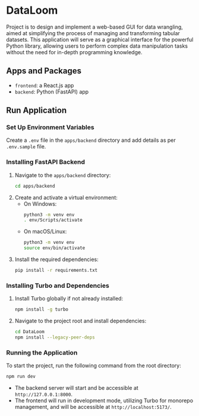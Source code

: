 # DataLoom

Project is to design and implement a web-based GUI for data wrangling, aimed at simplifying the process of managing and transforming tabular datasets. This application will serve as a graphical interface for the powerful Python library, allowing users to perform complex data manipulation tasks without the need for in-depth programming knowledge.

## Apps and Packages

- `frontend`: a React.js app
- `backend`:  Python (FastAPI) app

## Run Application

### Set Up Environment Variables

Create a `.env` file in the `apps/backend` directory and add details as per `.env.sample` file.

### Installing FastAPI Backend

1. Navigate to the `apps/backend` directory:
   ```sh
   cd apps/backend
   ```
2. Create and activate a virtual environment:
   - On Windows:
     ```sh
     python3 -m venv env
     . env/Scripts/activate
     ```
   - On macOS/Linux:
     ```sh
     python3 -m venv env
     source env/bin/activate
     ```
3. Install the required dependencies:
   ```sh
   pip install -r requirements.txt
   ```

### Installing Turbo and Dependencies

1. Install Turbo globally if not already installed:
   ```sh
   npm install -g turbo
   ```
2. Navigate to the project root and install dependencies:
   ```sh
   cd DataLoom
   npm install --legacy-peer-deps
   ```

### Running the Application

To start the project, run the following command from the root directory:

```sh
npm run dev
```

- The backend server will start and be accessible at `http://127.0.0.1:8000`.
- The frontend will run in development mode, utilizing Turbo for monorepo management, and will be accessible at `http://localhost:5173/`.

